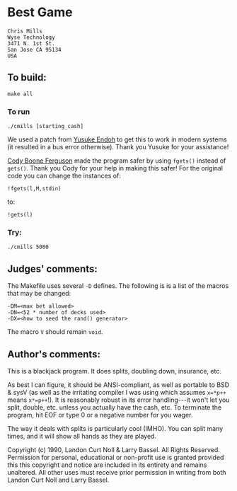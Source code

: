 # Best Game

	Chris Mills
	Wyse Technology
	3471 N. 1st St.
	San Jose CA 95134
	USA

## To build:

	make all

### To run

    ./cmills [starting_cash]

We used a patch from [Yusuke Endoh](/winners.html#Yusuke_Endoh) to get this to
work in modern systems (it resulted in a bus error otherwise). Thank you Yusuke
for your assistance!

[Cody Boone Ferguson](/winners.html#Cody_Boone_Ferguson) made the program safer
by using `fgets()` instead of `gets()`. Thank you Cody for your help in making
this safer! For the original code you can change the instances of:


    !fgets(l,M,stdin)

to:

    !gets(l)


### Try:

    ./cmills 5000


## Judges' comments:


The Makefile uses several `-D` defines. The following is is a list of the macros
that may be changed:

	-DM=<max bet allowed>
	-DN=<52 * number of decks used>
	-DX=<how to seed the rand() generator>

The macro `V` should remain `void`.


## Author's comments:

This is a blackjack program.  It does splits, doubling down,
insurance, etc.  

As best I can figure, it should be ANSI-compliant, as well as
portable to BSD & sysV (as well as the irritating compiler I
was using which assumes `x=*p++` means `x*=p++`!).  It is
reasonably robust in its error handling---it won't let you
split, double, etc. unless you actually have the cash, etc.  To
terminate the program, hit EOF or type 0 or a negative number
for you wager.

The way it deals with splits is particularly cool (IMHO).  You
can split many times, and it will show all hands as they are
played.

Copyright (c) 1990, Landon Curt Noll & Larry Bassel.
All Rights Reserved.  Permission for personal, educational or non-profit use is
granted provided this this copyright and notice are included in its entirety
and remains unaltered.  All other uses must receive prior permission in writing
from both Landon Curt Noll and Larry Bassel.
